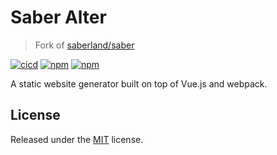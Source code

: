 # Saber Alter

> Fork of [saberland/saber]

[![cicd][cicd-badge]][cicd] [![npm][npm-badge]][npm-url] [![npm][license-badge]](LICENSE)

A static website generator built on top of Vue.js and webpack.

## License

Released under the [MIT](LICENSE) license.

[cicd-badge]: https://img.shields.io/github/actions/workflow/status/chawyehsu/saber/ci.yml?style=flat&logo=github&logoColor=FFFFFF&colorA=544D6B&colorB=FFFAE5
[cicd]: https://github.com/chawyehsu/saber/actions/workflows/ci.yml
[saberland/saber]: https://github.com/saberland/saber
[npm-badge]: https://img.shields.io/npm/v/@alterjs/saber.svg?style=flat&logo=npm&logoColor=FFFFFF&colorA=544D6B&colorB=FFFAE5
[npm-url]: https://www.npmjs.com/package/@alterjs/saber
[license-badge]: https://img.shields.io/npm/l/@alterjs/saber.svg?style=flat&logo=spdx&logoColor=FFFFFF&colorA=544D6B&colorB=FFFAE5
